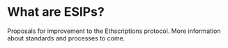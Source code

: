 # What are ESIPs?

Proposals for improvement to the Ethscriptions protocol. More information about standards and processes to come.
